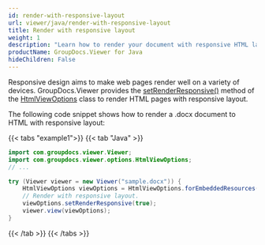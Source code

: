 ```yaml
---
id: render-with-responsive-layout
url: viewer/java/render-with-responsive-layout
title: Render with responsive layout
weight: 1
description: "Learn how to render your document with responsive HTML layout that looks great on mobile and desktop devices."
productName: GroupDocs.Viewer for Java
hideChildren: False
---
```


Responsive design aims to make web pages render well on a variety of devices. GroupDocs.Viewer provides the [setRenderResponsive()](https://reference.groupdocs.com/viewer/java/com.groupdocs.viewer.options/htmlviewoptions/#setRenderResponsive-boolean-) method of the [HtmlViewOptions](https://reference.groupdocs.com/viewer/java/com.groupdocs.viewer.options/htmlviewoptions/) class to render HTML pages with responsive layout. 

The following code snippet shows how to render a .docx document to HTML with responsive layout:

{{< tabs "example1">}}
{{< tab "Java" >}}
```java
import com.groupdocs.viewer.Viewer;
import com.groupdocs.viewer.options.HtmlViewOptions;
// ...

try (Viewer viewer = new Viewer("sample.docx")) {
    HtmlViewOptions viewOptions = HtmlViewOptions.forEmbeddedResources();
    // Render with responsive layout.
    viewOptions.setRenderResponsive(true);
    viewer.view(viewOptions);
}
```
{{< /tab >}}
{{< /tabs >}}
